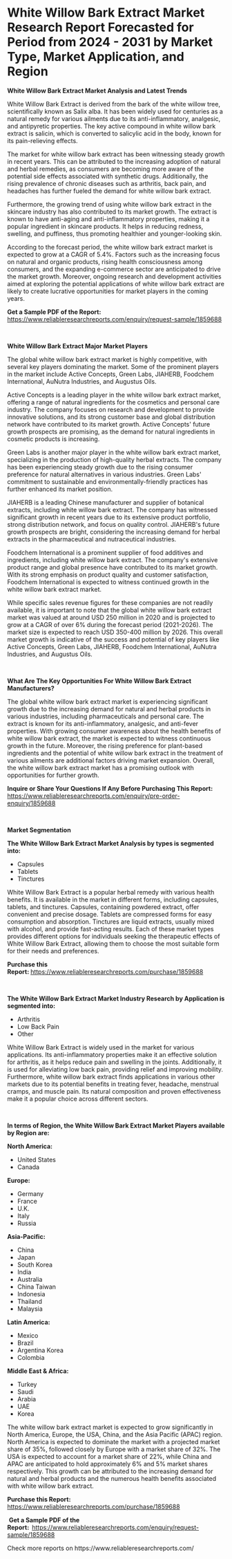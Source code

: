 <p><h1>White Willow Bark Extract Market Research Report Forecasted for Period from 2024 -  2031 by Market Type, Market Application, and Region</h1></p><p><strong>White Willow Bark Extract Market Analysis and Latest Trends</strong></p>
<p><p>White Willow Bark Extract is derived from the bark of the white willow tree, scientifically known as Salix alba. It has been widely used for centuries as a natural remedy for various ailments due to its anti-inflammatory, analgesic, and antipyretic properties. The key active compound in white willow bark extract is salicin, which is converted to salicylic acid in the body, known for its pain-relieving effects.</p><p>The market for white willow bark extract has been witnessing steady growth in recent years. This can be attributed to the increasing adoption of natural and herbal remedies, as consumers are becoming more aware of the potential side effects associated with synthetic drugs. Additionally, the rising prevalence of chronic diseases such as arthritis, back pain, and headaches has further fueled the demand for white willow bark extract.</p><p>Furthermore, the growing trend of using white willow bark extract in the skincare industry has also contributed to its market growth. The extract is known to have anti-aging and anti-inflammatory properties, making it a popular ingredient in skincare products. It helps in reducing redness, swelling, and puffiness, thus promoting healthier and younger-looking skin.</p><p>According to the forecast period, the white willow bark extract market is expected to grow at a CAGR of 5.4%. Factors such as the increasing focus on natural and organic products, rising health consciousness among consumers, and the expanding e-commerce sector are anticipated to drive the market growth. Moreover, ongoing research and development activities aimed at exploring the potential applications of white willow bark extract are likely to create lucrative opportunities for market players in the coming years.</p></p>
<p><strong>Get a Sample PDF of the Report:&nbsp;</strong> <a href="https://www.reliableresearchreports.com/enquiry/request-sample/1859688">https://www.reliableresearchreports.com/enquiry/request-sample/1859688</a></p>
<p>&nbsp;</p>
<p><strong>White Willow Bark Extract Major Market Players</strong></p>
<p><p>The global white willow bark extract market is highly competitive, with several key players dominating the market. Some of the prominent players in the market include Active Concepts, Green Labs, JIAHERB, Foodchem International, AuNutra Industries, and Augustus Oils.</p><p>Active Concepts is a leading player in the white willow bark extract market, offering a range of natural ingredients for the cosmetics and personal care industry. The company focuses on research and development to provide innovative solutions, and its strong customer base and global distribution network have contributed to its market growth. Active Concepts' future growth prospects are promising, as the demand for natural ingredients in cosmetic products is increasing.</p><p>Green Labs is another major player in the white willow bark extract market, specializing in the production of high-quality herbal extracts. The company has been experiencing steady growth due to the rising consumer preference for natural alternatives in various industries. Green Labs' commitment to sustainable and environmentally-friendly practices has further enhanced its market position.</p><p>JIAHERB is a leading Chinese manufacturer and supplier of botanical extracts, including white willow bark extract. The company has witnessed significant growth in recent years due to its extensive product portfolio, strong distribution network, and focus on quality control. JIAHERB's future growth prospects are bright, considering the increasing demand for herbal extracts in the pharmaceutical and nutraceutical industries.</p><p>Foodchem International is a prominent supplier of food additives and ingredients, including white willow bark extract. The company's extensive product range and global presence have contributed to its market growth. With its strong emphasis on product quality and customer satisfaction, Foodchem International is expected to witness continued growth in the white willow bark extract market.</p><p>While specific sales revenue figures for these companies are not readily available, it is important to note that the global white willow bark extract market was valued at around USD 250 million in 2020 and is projected to grow at a CAGR of over 6% during the forecast period (2021-2026). The market size is expected to reach USD 350-400 million by 2026. This overall market growth is indicative of the success and potential of key players like Active Concepts, Green Labs, JIAHERB, Foodchem International, AuNutra Industries, and Augustus Oils.</p></p>
<p>&nbsp;</p>
<p><strong>What Are The Key Opportunities For White Willow Bark Extract Manufacturers?</strong></p>
<p><p>The global white willow bark extract market is experiencing significant growth due to the increasing demand for natural and herbal products in various industries, including pharmaceuticals and personal care. The extract is known for its anti-inflammatory, analgesic, and anti-fever properties. With growing consumer awareness about the health benefits of white willow bark extract, the market is expected to witness continuous growth in the future. Moreover, the rising preference for plant-based ingredients and the potential of white willow bark extract in the treatment of various ailments are additional factors driving market expansion. Overall, the white willow bark extract market has a promising outlook with opportunities for further growth.</p></p>
<p><strong>Inquire or Share Your Questions If Any Before Purchasing This Report:</strong> <a href="https://www.reliableresearchreports.com/enquiry/pre-order-enquiry/1859688">https://www.reliableresearchreports.com/enquiry/pre-order-enquiry/1859688</a></p>
<p>&nbsp;</p>
<p><strong>Market Segmentation</strong></p>
<p><strong>The White Willow Bark Extract Market Analysis by types is segmented into:</strong></p>
<p><ul><li>Capsules</li><li>Tablets</li><li>Tinctures</li></ul></p>
<p><p>White Willow Bark Extract is a popular herbal remedy with various health benefits. It is available in the market in different forms, including capsules, tablets, and tinctures. Capsules, containing powdered extract, offer convenient and precise dosage. Tablets are compressed forms for easy consumption and absorption. Tinctures are liquid extracts, usually mixed with alcohol, and provide fast-acting results. Each of these market types provides different options for individuals seeking the therapeutic effects of White Willow Bark Extract, allowing them to choose the most suitable form for their needs and preferences.</p></p>
<p><strong>Purchase this Report:&nbsp;</strong><a href="https://www.reliableresearchreports.com/purchase/1859688">https://www.reliableresearchreports.com/purchase/1859688</a></p>
<p>&nbsp;</p>
<p><strong>The White Willow Bark Extract Market Industry Research by Application is segmented into:</strong></p>
<p><ul><li>Arthritis</li><li>Low Back Pain</li><li>Other</li></ul></p>
<p><p>White Willow Bark Extract is widely used in the market for various applications. Its anti-inflammatory properties make it an effective solution for arthritis, as it helps reduce pain and swelling in the joints. Additionally, it is used for alleviating low back pain, providing relief and improving mobility. Furthermore, white willow bark extract finds applications in various other markets due to its potential benefits in treating fever, headache, menstrual cramps, and muscle pain. Its natural composition and proven effectiveness make it a popular choice across different sectors.</p></p>
<p>&nbsp;</p>
<p><strong>In terms of Region, the White Willow Bark Extract Market Players available by Region are:</strong></p>
<p>
    <p> <strong> North America: </strong>
        <ul>
            <li>United States</li>
            <li>Canada</li>
        </ul>
        </p> 
    <p> <strong> Europe: </strong>
        <ul>
            <li>Germany</li>
            <li>France</li>
            <li>U.K.</li>
            <li>Italy</li>
            <li>Russia</li>
        </ul>
        </p> 
    <p> <strong> Asia-Pacific: </strong>
        <ul>
            <li>China</li>
            <li>Japan</li>
            <li>South Korea</li>
            <li>India</li>
            <li>Australia</li>
            <li>China Taiwan</li>
            <li>Indonesia</li>
            <li>Thailand</li>
            <li>Malaysia</li>
        </ul>
        </p> 
    <p> <strong> Latin America: </strong>
        <ul>
            <li>Mexico</li>
            <li>Brazil</li>
            <li>Argentina Korea</li>
            <li>Colombia</li>
        </ul>
        </p> 
    <p> <strong> Middle East & Africa: </strong>
        <ul>
            <li>Turkey</li>
            <li>Saudi</li>
            <li>Arabia</li>
            <li>UAE</li>
            <li>Korea</li>
        </ul>
    </p>
    </p>
<p><p>The white willow bark extract market is expected to grow significantly in North America, Europe, the USA, China, and the Asia Pacific (APAC) region. North America is expected to dominate the market with a projected market share of 35%, followed closely by Europe with a market share of 32%. The USA is expected to account for a market share of 22%, while China and APAC are anticipated to hold approximately 6% and 5% market shares respectively. This growth can be attributed to the increasing demand for natural and herbal products and the numerous health benefits associated with white willow bark extract.</p></p>
<p><strong>Purchase this Report: </strong><a href="https://www.reliableresearchreports.com/purchase/1859688">https://www.reliableresearchreports.com/purchase/1859688</a></p>
<p>&nbsp;<strong>Get a Sample PDF of the Report:&nbsp;&nbsp;</strong><a href="https://www.reliableresearchreports.com/enquiry/request-sample/1859688">https://www.reliableresearchreports.com/enquiry/request-sample/1859688</a></p>
<p><strong></strong></p>
<p>Check more reports on https://www.reliableresearchreports.com/</p>